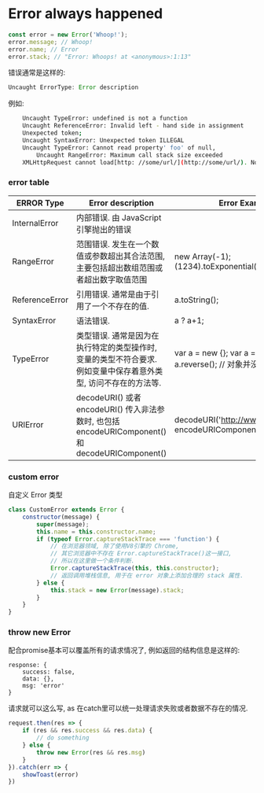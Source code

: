 # Error always happened

``` js
const error = new Error('Whoop!');
error.message; // Whoop!
error.name; // Error
error.stack; // "Error: Whoops! at <anonymous>:1:13"
```

错误通常是这样的: 

``` js
Uncaught ErrorType: Error description
```

例如: 

``` bash
    Uncaught TypeError: undefined is not a function
    Uncaught ReferenceError: Invalid left - hand side in assignment
    Unexpected token; 
    Uncaught SyntaxError: Unexpected token ILLEGAL
    Uncaught TypeError: Cannot read property' foo' of null, 
        Uncaught RangeError: Maximum call stack size exceeded
    XMLHttpRequest cannot load[http: //some/url/](http://some/url/). No 'Access-Control-Allow-Origin' header is present on the requested resource
```

### error table

| ERROR Type     | Error description                                                                  | Error Example                                                    |
|----------------|------------------------------------------------------------------------------------|------------------------------------------------------------------|
| InternalError  | 内部错误. 由 JavaScript 引擎抛出的错误                                                          |                                                                  |
| RangeError     | 范围错误. 发生在一个数值或参数超出其合法范围, 主要包括超出数组范围或者超出数字取值范围                                        | new Array(-1); (1234).toExponential(21); |
| ReferenceError | 引用错误. 通常是由于引用了一个不存在的值. | a.toString(); |
| SyntaxError    | 语法错误. | a ? a+1; |
| TypeError      | 类型错误. 通常是因为在执行特定的类型操作时, 变量的类型不符合要求. 例如变量中保存着意外类型, 访问不存在的方法等. | var a = new {}; var a = {a:1}; a.reverse(); // 对象并没有 reverser 方法 |
| URIError       | decodeURI() 或者 encodeURI() 传入非法参数时, 也包括 encodeURIComponent() 和 decodeURIComponent() | decodeURI('http://www.test.com&%'); encodeURIComponent('uD800'); |

### custom error

自定义 Error 类型

``` js
class CustomError extends Error {
    constructor(message) {
        super(message);
        this.name = this.constructor.name;
        if (typeof Error.captureStackTrace === 'function') {
            // 在浏览器领域, 除了使用V8引擎的 Chrome, 
            // 其它浏览器中不存在 Error.captureStackTrace()这一接口, 
            // 所以在这里做一个条件判断. 
            Error.captureStackTrace(this, this.constructor);
            // 返回调用堆栈信息, 用于在 error 对象上添加合理的 stack 属性. 
        } else {
            this.stack = new Error(message).stack;
        }
    }
}
```

### throw new Error

配合promise基本可以覆盖所有的请求情况了, 例如返回的结构信息是这样的:

``` 
response: {
    success: false,
    data: {},
    msg: 'error'
}
```

请求就可以这么写, as 在catch里可以统一处理请求失败或者数据不存在的情况. 

``` js
request.then(res => {
    if (res && res.success && res.data) {
        // do something
    } else {
        throw new Error(res && res.msg)
    }
}).catch(err => {
    showToast(error)
})
```

